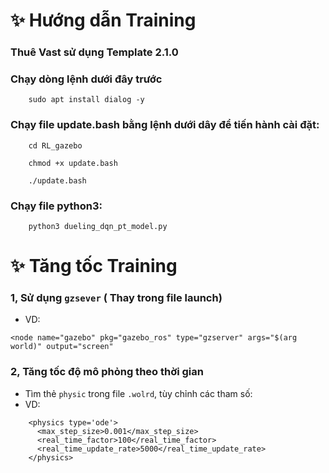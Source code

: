 # ✨ Hướng dẫn Training
### Thuê Vast sử dụng Template 2.1.0
### Chạy dòng lệnh dưới đây trước
```
    sudo apt install dialog -y
```
### Chạy file update.bash bằng lệnh dưới dây để tiến hành cài đặt:
```
    cd RL_gazebo
```
```
    chmod +x update.bash
```
```
    ./update.bash
```
### Chạy file python3:
```
    python3 dueling_dqn_pt_model.py 
```
# ✨ Tăng tốc Training
### 1, Sử dụng `gzsever` ( Thay trong file launch)
- VD:
```
<node name="gazebo" pkg="gazebo_ros" type="gzserver" args="$(arg world)" output="screen"
```
### 2, Tăng tốc độ mô phỏng theo thời gian
- Tìm thẻ `physic` trong file `.wolrd`, tùy chỉnh các tham số:
- VD:
```
    <physics type='ode'>
      <max_step_size>0.001</max_step_size>
      <real_time_factor>100</real_time_factor>
      <real_time_update_rate>5000</real_time_update_rate>
    </physics>
```
